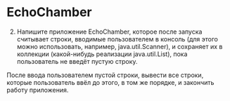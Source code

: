 # EchoChamber
2. Напишите приложение EchoChamber, которое после запуска считывает строки, вводимые пользователем в консоль (для этого можно использовать, например, java.util.Scanner), и сохраняет их в коллекции (какой-нибудь реализации java.util.List), пока пользователь не введёт пустую строку.

После ввода пользователем пустой строки, вывести все строки, которые пользователь ввёл до этого, в том же порядке, и закончить работу приложения.
